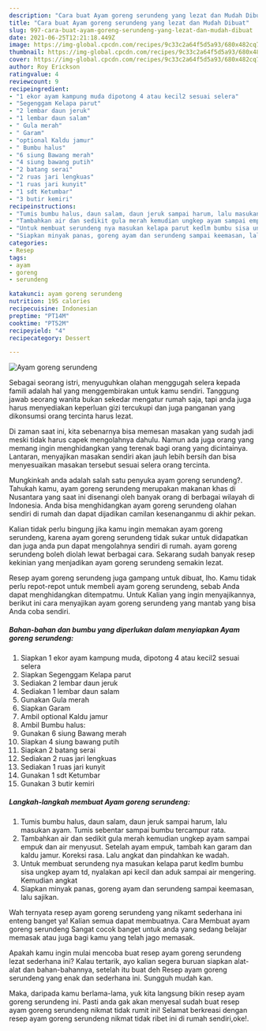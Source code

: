 ```yaml
---
description: "Cara buat Ayam goreng serundeng yang lezat dan Mudah Dibuat"
title: "Cara buat Ayam goreng serundeng yang lezat dan Mudah Dibuat"
slug: 997-cara-buat-ayam-goreng-serundeng-yang-lezat-dan-mudah-dibuat
date: 2021-06-25T12:21:18.449Z
image: https://img-global.cpcdn.com/recipes/9c33c2a64f5d5a93/680x482cq70/ayam-goreng-serundeng-foto-resep-utama.jpg
thumbnail: https://img-global.cpcdn.com/recipes/9c33c2a64f5d5a93/680x482cq70/ayam-goreng-serundeng-foto-resep-utama.jpg
cover: https://img-global.cpcdn.com/recipes/9c33c2a64f5d5a93/680x482cq70/ayam-goreng-serundeng-foto-resep-utama.jpg
author: Roy Erickson
ratingvalue: 4
reviewcount: 9
recipeingredient:
- "1 ekor ayam kampung muda dipotong 4 atau kecil2 sesuai selera"
- "Segenggam Kelapa parut"
- "2 lembar daun jeruk"
- "1 lembar daun salam"
- " Gula merah"
- " Garam"
- "optional Kaldu jamur"
- " Bumbu halus"
- "6 siung Bawang merah"
- "4 siung bawang putih"
- "2 batang serai"
- "2 ruas jari lengkuas"
- "1 ruas jari kunyit"
- "1 sdt Ketumbar"
- "3 butir kemiri"
recipeinstructions:
- "Tumis bumbu halus, daun salam, daun jeruk sampai harum, lalu masukan ayam. Tumis sebentar sampai bumbu tercampur rata."
- "Tambahkan air dan sedikit gula merah kemudian ungkep ayam sampai empuk dan air menyusut. Setelah ayam empuk, tambah kan garam dan kaldu jamur. Koreksi rasa. Lalu angkat dan pindahkan ke wadah."
- "Untuk membuat serundeng nya masukan kelapa parut kedlm bumbu sisa ungkep ayam td, nyalakan api kecil dan aduk sampai air mengering. Kemudian angkat"
- "Siapkan minyak panas, goreng ayam dan serundeng sampai keemasan, lalu sajikan."
categories:
- Resep
tags:
- ayam
- goreng
- serundeng

katakunci: ayam goreng serundeng 
nutrition: 195 calories
recipecuisine: Indonesian
preptime: "PT14M"
cooktime: "PT52M"
recipeyield: "4"
recipecategory: Dessert

---
```



![Ayam goreng serundeng](https://img-global.cpcdn.com/recipes/9c33c2a64f5d5a93/680x482cq70/ayam-goreng-serundeng-foto-resep-utama.jpg)

Sebagai seorang istri, menyuguhkan olahan menggugah selera kepada famili adalah hal yang menggembirakan untuk kamu sendiri. Tanggung jawab seorang  wanita bukan sekedar mengatur rumah saja, tapi anda juga harus menyediakan keperluan gizi tercukupi dan juga panganan yang dikonsumsi orang tercinta harus lezat.

Di zaman  saat ini, kita sebenarnya bisa memesan masakan yang sudah jadi meski tidak harus capek mengolahnya dahulu. Namun ada juga orang yang memang ingin menghidangkan yang terenak bagi orang yang dicintainya. Lantaran, menyajikan masakan sendiri akan jauh lebih bersih dan bisa menyesuaikan masakan tersebut sesuai selera orang tercinta. 



Mungkinkah anda adalah salah satu penyuka ayam goreng serundeng?. Tahukah kamu, ayam goreng serundeng merupakan makanan khas di Nusantara yang saat ini disenangi oleh banyak orang di berbagai wilayah di Indonesia. Anda bisa menghidangkan ayam goreng serundeng olahan sendiri di rumah dan dapat dijadikan camilan kesenanganmu di akhir pekan.

Kalian tidak perlu bingung jika kamu ingin memakan ayam goreng serundeng, karena ayam goreng serundeng tidak sukar untuk didapatkan dan juga anda pun dapat mengolahnya sendiri di rumah. ayam goreng serundeng boleh diolah lewat berbagai cara. Sekarang sudah banyak resep kekinian yang menjadikan ayam goreng serundeng semakin lezat.

Resep ayam goreng serundeng juga gampang untuk dibuat, lho. Kamu tidak perlu repot-repot untuk membeli ayam goreng serundeng, sebab Anda dapat menghidangkan ditempatmu. Untuk Kalian yang ingin menyajikannya, berikut ini cara menyajikan ayam goreng serundeng yang mantab yang bisa Anda coba sendiri.

<!--inarticleads1-->

##### Bahan-bahan dan bumbu yang diperlukan dalam menyiapkan Ayam goreng serundeng:

1. Siapkan 1 ekor ayam kampung muda, dipotong 4 atau kecil2 sesuai selera
1. Siapkan Segenggam Kelapa parut
1. Sediakan 2 lembar daun jeruk
1. Sediakan 1 lembar daun salam
1. Gunakan  Gula merah
1. Siapkan  Garam
1. Ambil optional Kaldu jamur
1. Ambil  Bumbu halus:
1. Gunakan 6 siung Bawang merah
1. Siapkan 4 siung bawang putih
1. Siapkan 2 batang serai
1. Sediakan 2 ruas jari lengkuas
1. Sediakan 1 ruas jari kunyit
1. Gunakan 1 sdt Ketumbar
1. Gunakan 3 butir kemiri




<!--inarticleads2-->

##### Langkah-langkah membuat Ayam goreng serundeng:

1. Tumis bumbu halus, daun salam, daun jeruk sampai harum, lalu masukan ayam. Tumis sebentar sampai bumbu tercampur rata.
1. Tambahkan air dan sedikit gula merah kemudian ungkep ayam sampai empuk dan air menyusut. Setelah ayam empuk, tambah kan garam dan kaldu jamur. Koreksi rasa. Lalu angkat dan pindahkan ke wadah.
1. Untuk membuat serundeng nya masukan kelapa parut kedlm bumbu sisa ungkep ayam td, nyalakan api kecil dan aduk sampai air mengering. Kemudian angkat
1. Siapkan minyak panas, goreng ayam dan serundeng sampai keemasan, lalu sajikan.




Wah ternyata resep ayam goreng serundeng yang nikamt sederhana ini enteng banget ya! Kalian semua dapat membuatnya. Cara Membuat ayam goreng serundeng Sangat cocok banget untuk anda yang sedang belajar memasak atau juga bagi kamu yang telah jago memasak.

Apakah kamu ingin mulai mencoba buat resep ayam goreng serundeng lezat sederhana ini? Kalau tertarik, ayo kalian segera buruan siapkan alat-alat dan bahan-bahannya, setelah itu buat deh Resep ayam goreng serundeng yang enak dan sederhana ini. Sungguh mudah kan. 

Maka, daripada kamu berlama-lama, yuk kita langsung bikin resep ayam goreng serundeng ini. Pasti anda gak akan menyesal sudah buat resep ayam goreng serundeng nikmat tidak rumit ini! Selamat berkreasi dengan resep ayam goreng serundeng nikmat tidak ribet ini di rumah sendiri,oke!.

